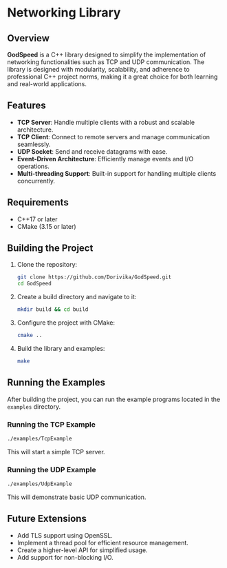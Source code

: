 # Networking Library

## Overview
**GodSpeed** is a C++ library designed to simplify the implementation of networking functionalities such as TCP and UDP communication. The library is designed with modularity, scalability, and adherence to professional C++ project norms, making it a great choice for both learning and real-world applications.

## Features
- **TCP Server**: Handle multiple clients with a robust and scalable architecture.
- **TCP Client**: Connect to remote servers and manage communication seamlessly.
- **UDP Socket**: Send and receive datagrams with ease.
- **Event-Driven Architecture**: Efficiently manage events and I/O operations.
- **Multi-threading Support**: Built-in support for handling multiple clients concurrently.

## Requirements
- C++17 or later
- CMake (3.15 or later)

## Building the Project
1. Clone the repository:
   ```bash
   git clone https://github.com/Dorivika/GodSpeed.git
   cd GodSpeed
   ```
2. Create a build directory and navigate to it:
   ```bash
   mkdir build && cd build
   ```
3. Configure the project with CMake:
   ```bash
   cmake ..
   ```
4. Build the library and examples:
   ```bash
   make
   ```

## Running the Examples
After building the project, you can run the example programs located in the `examples` directory.

### Running the TCP Example
```bash
./examples/TcpExample
```
This will start a simple TCP server.

### Running the UDP Example
```bash
./examples/UdpExample
```
This will demonstrate basic UDP communication.

## Future Extensions
- Add TLS support using OpenSSL.
- Implement a thread pool for efficient resource management.
- Create a higher-level API for simplified usage.
- Add support for non-blocking I/O.
